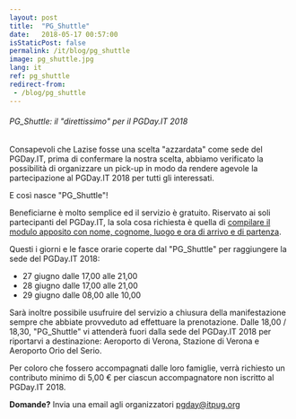 ```yaml
---
layout: post
title:  "PG_Shuttle"
date:   2018-05-17 00:57:00
isStaticPost: false
permalink: /it/blog/pg_shuttle
image: pg_shuttle.jpg
lang: it
ref: pg_shuttle
redirect-from:
 - /blog/pg_shuttle
---
```


<h6>PG_Shuttle: il "direttissimo" per il PGDay.IT 2018</h6>

Consapevoli che Lazise fosse una scelta "azzardata" come sede del PGDay.IT, prima di confermare la nostra scelta, abbiamo verificato la possibilità di organizzare un pick-up in modo da rendere agevole la partecipazione al PGDay.IT 2018 per tutti gli interessati.

E così nasce "PG_Shuttle"!

Beneficiarne è molto semplice ed il servizio è gratuito. Riservato ai soli partecipanti del PGDay.IT, la sola cosa richiesta è quella di [compilare il modulo apposito con nome, cognome, luogo e ora di arrivo e di partenza](https://docs.google.com/forms/d/e/1FAIpQLSfcysiZlJ2rT7LsV8kU0AG8DvxD1M2WAhAjjcR1E2rhNfHI3A/viewform).

Questi i giorni e le fasce orarie coperte dal "PG_Shuttle" per raggiungere la sede del PGDay.IT 2018:

* 27 giugno dalle 17,00 alle 21,00
* 28 giugno dalle 17,00 alle 21,00
* 29 giugno dalle 08,00 alle 10,00

Sarà inoltre possibile usufruire del servizio a chiusura della manifestazione sempre che abbiate provveduto ad effettuare la prenotazione. Dalle 18,00 / 18,30, "PG_Shuttle" vi attenderà fuori dalla sede del PGDay.IT 2018 per riportarvi a destinazione: Aeroporto di Verona, Stazione di Verona e Aeroporto Orio del Serio.

Per coloro che fossero accompagnati dalle loro famiglie, verrà richiesto un contributo minimo di 5,00 € per ciascun accompagnatore non iscritto al PGDay.IT 2018.

**Domande?** Invia una email agli organizzatori [pgday@itpug.org](mailto:pgday@itpug.org)
